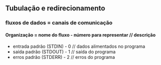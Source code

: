 ## Tubulação e redirecionamento
### fluxos de dados = canais de comunicação

#### Organização = nome do fluxo - número para representar // descrição
* entrada padrão (STDIN) - 0 // dados alimentados no programa
* saída padrão (STDOUT) - 1 // saída do programa
* erros padrão (STDERR) - 2 // erros do programa

